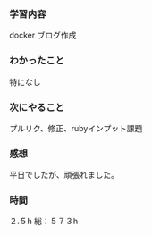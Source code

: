 ### 学習内容
docker ブログ作成
### わかったこと
特になし
### 次にやること
プルリク、修正、rubyインプット課題
### 感想
平日でしたが、頑張れました。
### 時間
２.５h
総：５７３h



